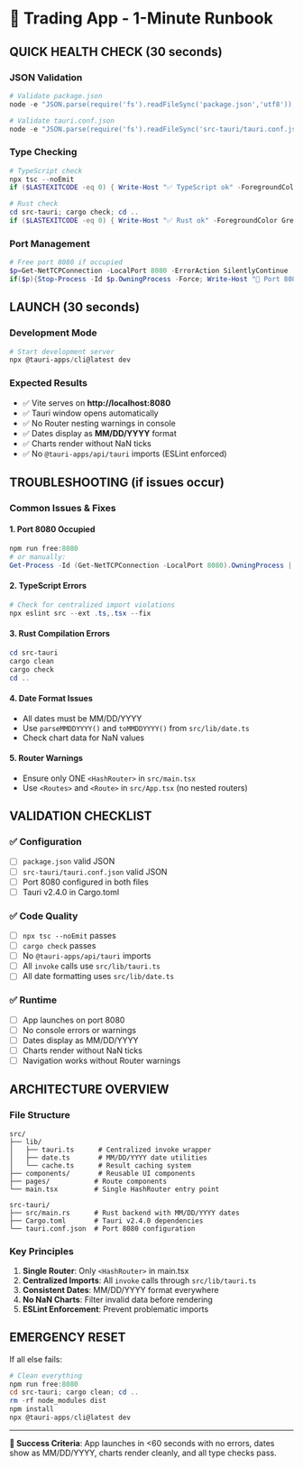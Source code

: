 # 🚀 Trading App - 1-Minute Runbook

## **QUICK HEALTH CHECK** (30 seconds)

### JSON Validation
```powershell
# Validate package.json
node -e "JSON.parse(require('fs').readFileSync('package.json','utf8'));console.log('✅ package.json ok')"

# Validate tauri.conf.json
node -e "JSON.parse(require('fs').readFileSync('src-tauri/tauri.conf.json','utf8'));console.log('✅ tauri.conf.json ok')"
```

### Type Checking
```powershell
# TypeScript check
npx tsc --noEmit
if ($LASTEXITCODE -eq 0) { Write-Host "✅ TypeScript ok" -ForegroundColor Green } else { Write-Host "❌ TypeScript errors" -ForegroundColor Red }

# Rust check
cd src-tauri; cargo check; cd ..
if ($LASTEXITCODE -eq 0) { Write-Host "✅ Rust ok" -ForegroundColor Green } else { Write-Host "❌ Rust errors" -ForegroundColor Red }
```

### Port Management
```powershell
# Free port 8080 if occupied
$p=Get-NetTCPConnection -LocalPort 8080 -ErrorAction SilentlyContinue
if($p){Stop-Process -Id $p.OwningProcess -Force; Write-Host "🔄 Port 8080 freed"}
```

## **LAUNCH** (30 seconds)

### Development Mode
```powershell
# Start development server
npx @tauri-apps/cli@latest dev
```

### Expected Results
- ✅ Vite serves on **http://localhost:8080**
- ✅ Tauri window opens automatically
- ✅ No Router nesting warnings in console
- ✅ Dates display as **MM/DD/YYYY** format
- ✅ Charts render without NaN ticks
- ✅ No `@tauri-apps/api/tauri` imports (ESLint enforced)

## **TROUBLESHOOTING** (if issues occur)

### Common Issues & Fixes

#### 1. Port 8080 Occupied
```powershell
npm run free:8080
# or manually:
Get-Process -Id (Get-NetTCPConnection -LocalPort 8080).OwningProcess | Stop-Process -Force
```

#### 2. TypeScript Errors
```powershell
# Check for centralized import violations
npx eslint src --ext .ts,.tsx --fix
```

#### 3. Rust Compilation Errors
```powershell
cd src-tauri
cargo clean
cargo check
cd ..
```

#### 4. Date Format Issues
- All dates must be MM/DD/YYYY
- Use `parseMMDDYYYY()` and `toMMDDYYYY()` from `src/lib/date.ts`
- Check chart data for NaN values

#### 5. Router Warnings
- Ensure only ONE `<HashRouter>` in `src/main.tsx`
- Use `<Routes>` and `<Route>` in `src/App.tsx` (no nested routers)

## **VALIDATION CHECKLIST**

### ✅ Configuration
- [ ] `package.json` valid JSON
- [ ] `src-tauri/tauri.conf.json` valid JSON
- [ ] Port 8080 configured in both files
- [ ] Tauri v2.4.0 in Cargo.toml

### ✅ Code Quality
- [ ] `npx tsc --noEmit` passes
- [ ] `cargo check` passes
- [ ] No `@tauri-apps/api/tauri` imports
- [ ] All `invoke` calls use `src/lib/tauri.ts`
- [ ] All date formatting uses `src/lib/date.ts`

### ✅ Runtime
- [ ] App launches on port 8080
- [ ] No console errors or warnings
- [ ] Dates display as MM/DD/YYYY
- [ ] Charts render without NaN ticks
- [ ] Navigation works without Router warnings

## **ARCHITECTURE OVERVIEW**

### File Structure
```
src/
├── lib/
│   ├── tauri.ts      # Centralized invoke wrapper
│   ├── date.ts       # MM/DD/YYYY date utilities
│   └── cache.ts      # Result caching system
├── components/       # Reusable UI components
├── pages/           # Route components
└── main.tsx         # Single HashRouter entry point

src-tauri/
├── src/main.rs      # Rust backend with MM/DD/YYYY dates
├── Cargo.toml       # Tauri v2.4.0 dependencies
└── tauri.conf.json  # Port 8080 configuration
```

### Key Principles
1. **Single Router**: Only `<HashRouter>` in main.tsx
2. **Centralized Imports**: All `invoke` calls through `src/lib/tauri.ts`
3. **Consistent Dates**: MM/DD/YYYY format everywhere
4. **No NaN Charts**: Filter invalid data before rendering
5. **ESLint Enforcement**: Prevent problematic imports

## **EMERGENCY RESET**

If all else fails:
```powershell
# Clean everything
npm run free:8080
cd src-tauri; cargo clean; cd ..
rm -rf node_modules dist
npm install
npx @tauri-apps/cli@latest dev
```

---

**🎯 Success Criteria**: App launches in <60 seconds with no errors, dates show as MM/DD/YYYY, charts render cleanly, and all type checks pass.
